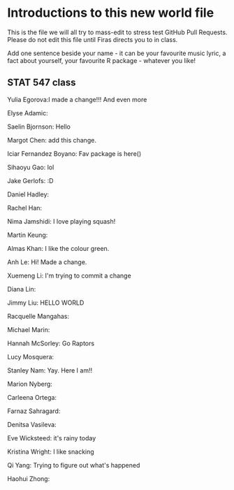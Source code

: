 # Introductions to this new world file

This is the file we will all try to mass-edit to stress test GitHub Pull Requests.
Please do not edit this file until Firas directs you to in class.

Add one sentence beside your name - it can be your favourite music lyric, a fact about yourself, your favourite R package - whatever you like!

## STAT 547 class

Yulia Egorova:I made a change!!! And even more

Elyse Adamic: 

Saelin Bjornson: Hello

Margot Chen: add this change.

Iciar Fernandez Boyano: Fav package is here()

Sihaoyu Gao: lol

Jake Gerlofs: :D

Daniel Hadley: 

Rachel Han: 

Nima Jamshidi: I love playing squash!

Martin Keung: 

Almas Khan: I like the colour green.

Anh Le: Hi! Made a change.

Xuemeng Li: I'm trying to commit a change

Diana Lin: 

Jimmy Liu: HELLO WORLD

Racquelle Mangahas: 

Michael Marin: 

Hannah McSorley: Go Raptors 

Lucy Mosquera: 

Stanley Nam: Yay. Here I am!! 

Marion Nyberg: 

Carleena Ortega: 

Farnaz Sahragard: 

Denitsa Vasileva: 

Eve Wicksteed: it's rainy today

Kristina Wright: I like snacking

Qi Yang: Trying to figure out what's happened

Haohui Zhong: 


